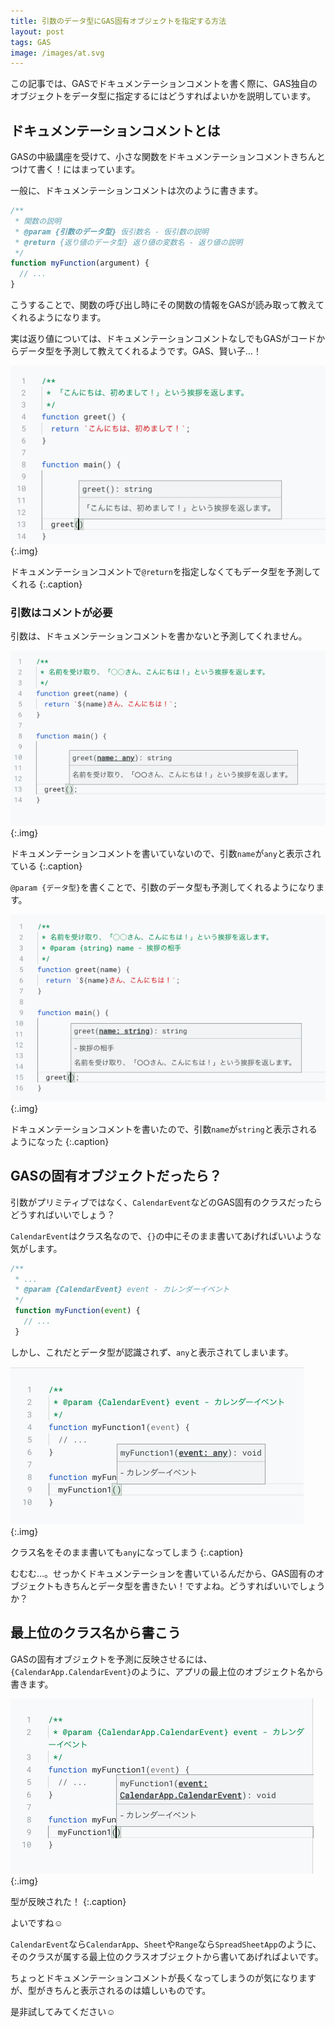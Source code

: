 ```yaml
---
title: 引数のデータ型にGAS固有オブジェクトを指定する方法
layout: post
tags: GAS
image: /images/at.svg
---
```


この記事では、GASでドキュメンテーションコメントを書く際に、GAS独自のオブジェクトをデータ型に指定するにはどうすればよいかを説明しています。

## ドキュメンテーションコメントとは

GASの中級講座を受けて、小さな関数をドキュメンテーションコメントきちんとつけて書く！にはまっています。

一般に、ドキュメンテーションコメントは次のように書きます。

```js
/**
 * 関数の説明
 * @param {引数のデータ型} 仮引数名 - 仮引数の説明
 * @return {返り値のデータ型} 返り値の変数名 - 返り値の説明
 */
function myFunction(argument) {
  // ...
}
```

こうすることで、関数の呼び出し時にその関数の情報をGASが読み取って教えてくれるようになります。

実は返り値については、ドキュメンテーションコメントなしでもGASがコードからデータ型を予測して教えてくれるようです。GAS、賢い子…！

![show-datatype-1](/images/blog/smart-returnvalue-detection.png){:.img}

ドキュメンテーションコメントで`@return`を指定しなくてもデータ型を予測してくれる
{:.caption}

### 引数はコメントが必要

引数は、ドキュメンテーションコメントを書かないと予測してくれません。

![show-datatype-1](/images/blog/argumenttype-not-showing.png){:.img}

ドキュメンテーションコメントを書いていないので、引数`name`が`any`と表示されている
{:.caption}

`@param {データ型}`を書くことで、引数のデータ型も予測してくれるようになります。

![show-datatype-1](/images/blog/argumenttype-showing.png){:.img}

ドキュメンテーションコメントを書いたので、引数`name`が`string`と表示されるようになった
{:.caption}

## GASの固有オブジェクトだったら？

引数がプリミティブではなく、`CalendarEvent`などのGAS固有のクラスだったらどうすればいいでしょう？

`CalendarEvent`はクラス名なので、`{}`の中にそのまま書いてあげればいいような気がします。
  ```js
  /**
   * ...
   * @param {CalendarEvent} event - カレンダーイベント
   */
   function myFunction(event) {
     // ...
   }
  ```


しかし、これだとデータ型が認識されず、`any`と表示されてしまいます。

![show-datatype-1](/images/blog/datatype-not-showing.png){:.img}

クラス名をそのまま書いても`any`になってしまう
{:.caption}

むむむ…。せっかくドキュメンテーションを書いているんだから、GAS固有のオブジェクトもきちんとデータ型を書きたい！ですよね。どうすればいいでしょうか？

## 最上位のクラス名から書こう

GASの固有オブジェクトを予測に反映させるには、`{CalendarApp.CalendarEvent}`のように、アプリの最上位のオブジェクト名から書きます。

![show-datatype-1](/images/blog/datatype-showing.png){:.img}

型が反映された！
{:.caption}

よいですね☺️


`CalendarEvent`なら`CalendarApp`、`Sheet`や`Range`なら`SpreadSheetApp`のように、そのクラスが属する最上位のクラスオブジェクトから書いてあげればよいです。

ちょっとドキュメンテーションコメントが長くなってしまうのが気になりますが、型がきちんと表示されるのは嬉しいものです。

是非試してみてください☺︎
